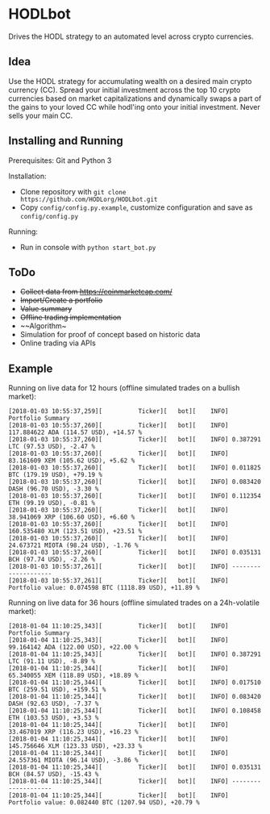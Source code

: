 # HODLbot
Drives the HODL strategy to an automated level across crypto currencies.

## Idea
Use the HODL strategy for accumulating wealth on a desired main crypto currency (CC). Spread your initial investment across the top 10 crypto currencies based on market capitalizations and dynamically swaps a part of the gains to your loved CC while hodl'ing onto your initial investment. Never sells your main CC.

## Installing and Running
Prerequisites: Git and Python 3

Installation:
* Clone repository with ``git clone https://github.com/HODLorg/HODLbot.git``
* Copy ``config/config.py.example``, customize configuration and save as ``config/config.py``

Running:
* Run in console with ``python start_bot.py``

## ToDo
* ~~Collect data from https://coinmarketcap.com/~~
* ~~Import/Create a portfolio~~
* ~~Value summary~~
* ~~Offline trading implementation~~
* ~~Algorithm~
* Simulation for proof of concept based on historic data
* Online trading via APIs

## Example
Running on live data for 12 hours (offline simulated trades on a bullish market):
```
[2018-01-03 10:55:37,259][          Ticker][   bot][    INFO] Portfolio Summary
[2018-01-03 10:55:37,260][          Ticker][   bot][    INFO] 117.884622 ADA (114.57 USD), +14.57 %
[2018-01-03 10:55:37,260][          Ticker][   bot][    INFO] 0.387291 LTC (97.53 USD), -2.47 %
[2018-01-03 10:55:37,260][          Ticker][   bot][    INFO] 83.161609 XEM (105.62 USD), +5.62 %
[2018-01-03 10:55:37,260][          Ticker][   bot][    INFO] 0.011825 BTC (179.19 USD), +79.19 %
[2018-01-03 10:55:37,260][          Ticker][   bot][    INFO] 0.083420 DASH (96.70 USD), -3.30 %
[2018-01-03 10:55:37,260][          Ticker][   bot][    INFO] 0.112354 ETH (99.19 USD), -0.81 %
[2018-01-03 10:55:37,260][          Ticker][   bot][    INFO] 38.941069 XRP (106.60 USD), +6.60 %
[2018-01-03 10:55:37,260][          Ticker][   bot][    INFO] 160.535480 XLM (123.51 USD), +23.51 %
[2018-01-03 10:55:37,260][          Ticker][   bot][    INFO] 24.673721 MIOTA (98.24 USD), -1.76 %
[2018-01-03 10:55:37,260][          Ticker][   bot][    INFO] 0.035131 BCH (97.74 USD), -2.26 %
[2018-01-03 10:55:37,261][          Ticker][   bot][    INFO] --------------------
[2018-01-03 10:55:37,261][          Ticker][   bot][    INFO] Portfolio value: 0.074598 BTC (1118.89 USD), +11.89 %
```

Running on live data for 36 hours (offline simulated trades on a 24h-volatile market):
```
[2018-01-04 11:10:25,343][          Ticker][   bot][    INFO] Portfolio Summary
[2018-01-04 11:10:25,343][          Ticker][   bot][    INFO] 99.164142 ADA (122.00 USD), +22.00 %
[2018-01-04 11:10:25,343][          Ticker][   bot][    INFO] 0.387291 LTC (91.11 USD), -8.89 %
[2018-01-04 11:10:25,344][          Ticker][   bot][    INFO] 65.340055 XEM (118.89 USD), +18.89 %
[2018-01-04 11:10:25,344][          Ticker][   bot][    INFO] 0.017510 BTC (259.51 USD), +159.51 %
[2018-01-04 11:10:25,344][          Ticker][   bot][    INFO] 0.083420 DASH (92.63 USD), -7.37 %
[2018-01-04 11:10:25,344][          Ticker][   bot][    INFO] 0.108458 ETH (103.53 USD), +3.53 %
[2018-01-04 11:10:25,344][          Ticker][   bot][    INFO] 33.467019 XRP (116.23 USD), +16.23 %
[2018-01-04 11:10:25,344][          Ticker][   bot][    INFO] 145.756646 XLM (123.33 USD), +23.33 %
[2018-01-04 11:10:25,344][          Ticker][   bot][    INFO] 24.557361 MIOTA (96.14 USD), -3.86 %
[2018-01-04 11:10:25,344][          Ticker][   bot][    INFO] 0.035131 BCH (84.57 USD), -15.43 %
[2018-01-04 11:10:25,344][          Ticker][   bot][    INFO] --------------------
[2018-01-04 11:10:25,344][          Ticker][   bot][    INFO] Portfolio value: 0.082440 BTC (1207.94 USD), +20.79 %
```
